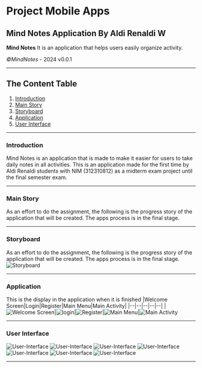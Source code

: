# Project Mobile Apps
 Mind Notes Application By Aldi Renaldi W
 --
**Mind Notes** It is an application that helps users easily organize activity.

*©️MindNotes* - 2024 v0.0.1

---
## The Content Table
1. [Introduction](#Introduction)
2. [Main Story](#Main-Story)
3. [Storyboard](#Storyboard)
4. [Application](#Application)
5. [User Interface](#User-Interface)

---

### Introduction
Mind Notes is an application that is made to make it easier for users to take daily notes in all activities. This is an application made for the first time by Aldi Renaldi students with NIM (312310812) as a midterm exam project until the final semester exam.

---

### Main Story
As an effort to do the assignment, the following is the progress story of the application that will be created. The apps process is in the final stage.

---

### Storyboard

As an effort to do the assignment, the following is the progress story of the application that will be created. The apps process is in the final stage.
![Storyboard](https://github.com/AldiRenaldi19/ProjectMobile/blob/3089391036ce19bfa29f9e7d36497cd05fce7168/User%20Interface/STORYBOARD.png)

---

### Application

This is the display in the application when it is finished
|Welcome Screen|Login|Register|Main Menu|Main Activity|
|--|--|--|--|--|
|![Welcome Screen](https://github.com/AldiRenaldi19/ProjectMobile/blob/b9750f5927a532cd64026e84b59581ea951628a6/User%20Interface/Mockup/1.png)|![login](https://github.com/AldiRenaldi19/ProjectMobile/blob/b9750f5927a532cd64026e84b59581ea951628a6/User%20Interface/Mockup/3.png)|![Register](https://github.com/AldiRenaldi19/ProjectMobile/blob/b9750f5927a532cd64026e84b59581ea951628a6/User%20Interface/Mockup/2.png)|![Main Menu](https://github.com/AldiRenaldi19/ProjectMobile/blob/b9750f5927a532cd64026e84b59581ea951628a6/User%20Interface/Mockup/4.png)|![Main Activity](https://github.com/AldiRenaldi19/ProjectMobile/blob/b9750f5927a532cd64026e84b59581ea951628a6/User%20Interface/Mockup/6.png)

---

### User Interface

![User-Interface](https://github.com/AldiRenaldi19/ProjectMobile/blob/b9750f5927a532cd64026e84b59581ea951628a6/User%20Interface/1.png)
![User-Interface](https://github.com/AldiRenaldi19/ProjectMobile/blob/b9750f5927a532cd64026e84b59581ea951628a6/User%20Interface/2.png)
![User-Interface](https://github.com/AldiRenaldi19/ProjectMobile/blob/b9750f5927a532cd64026e84b59581ea951628a6/User%20Interface/3.png)
![User-Interface](https://github.com/AldiRenaldi19/ProjectMobile/blob/b9750f5927a532cd64026e84b59581ea951628a6/User%20Interface/4.png)
![User-Interface](https://github.com/AldiRenaldi19/ProjectMobile/blob/b9750f5927a532cd64026e84b59581ea951628a6/User%20Interface/5.png)
![User-Interface](https://github.com/AldiRenaldi19/ProjectMobile/blob/b9750f5927a532cd64026e84b59581ea951628a6/User%20Interface/6.png)
![User-Interface](https://github.com/AldiRenaldi19/ProjectMobile/blob/b9750f5927a532cd64026e84b59581ea951628a6/User%20Interface/7.png)

---
